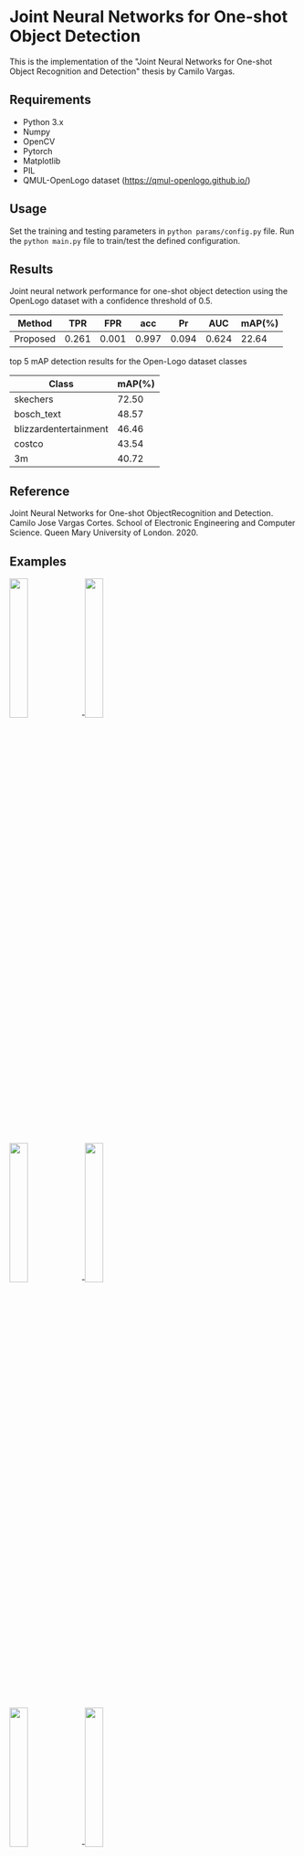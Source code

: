 # Joint Neural Networks for One-shot Object Detection

This is the implementation of the "Joint Neural Networks for One-shot Object Recognition and Detection" thesis by Camilo Vargas.

## Requirements
* Python 3.x
* Numpy
* OpenCV
* Pytorch
* Matplotlib
* PIL
* QMUL-OpenLogo dataset (https://qmul-openlogo.github.io/)

## Usage
Set the training and testing parameters in ```python params/config.py``` file. Run the ```python main.py``` file to train/test the defined configuration.

## Results

Joint neural network performance for one-shot object detection using the OpenLogo dataset with a confidence threshold of 0.5.

Method | TPR | FPR | acc | Pr | AUC | mAP(%)
-------------|-----|-----|-----|-----|-----|-----|
Proposed | 0.261 | 0.001 | 0.997 | 0.094 | 0.624 | 22.64

top 5 mAP detection results for the Open-Logo dataset classes

Class | mAP(%) 
-------------|-----|
skechers | 72.50
bosch_text | 48.57
blizzardentertainment | 46.46
costco | 43.54
3m | 40.72

## Reference
Joint Neural Networks for One-shot ObjectRecognition and Detection. Camilo Jose Vargas Cortes. School of Electronic Engineering and Computer Science. Queen Mary University of London. 2020.

## Examples

<img src="https://github.com/cjvargasc/JNN_detection/blob/master/imgs/3mquery.png" width="25%">-<img src="https://github.com/cjvargasc/JNN_detection/blob/master/imgs/3mtarget.png" width="25%">

<img src="https://github.com/cjvargasc/JNN_detection/blob/master/imgs/BEQuery.png" width="25%">-<img src="https://github.com/cjvargasc/JNN_detection/blob/master/imgs/BEtarget.png" width="25%">

<img src="https://github.com/cjvargasc/JNN_detection/blob/master/imgs/GEquery.04.2020.png" width="25%">-<img src="https://github.com/cjvargasc/JNN_detection/blob/master/imgs/GEtarget.png" width="25%">

<img src="https://github.com/cjvargasc/JNN_detection/blob/master/imgs/athalonquery.png" width="25%">-<img src="https://github.com/cjvargasc/JNN_detection/blob/master/imgs/athalontarget.png" width="25%">
